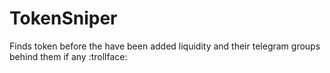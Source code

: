# TokenSniper
Finds token before the have been added liquidity and their telegram groups behind them if any :trollface:
